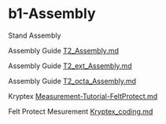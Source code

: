 # b1-Assembly
Stand Assembly

Assembly Guide [T2_Assembly.md](T2/T2_Assembly.md)

Assembly Guide [T2_ext_Assembly.md](T2_ext/T2_ext_Assembly.md) 

Assembly Guide [T2_octa_Assembly.md](T2_octa/T2_octa_Assembly.md)

Kryptex [Measurement-Tutorial-FeltProtect.md](Measurement-Tutorial-FeltProtect/Measurement-Tutorial-FeltProtect.md)

Felt Protect Mesurement [Kryptex_coding.md](Kryptex/Kryptex_coding.md)

